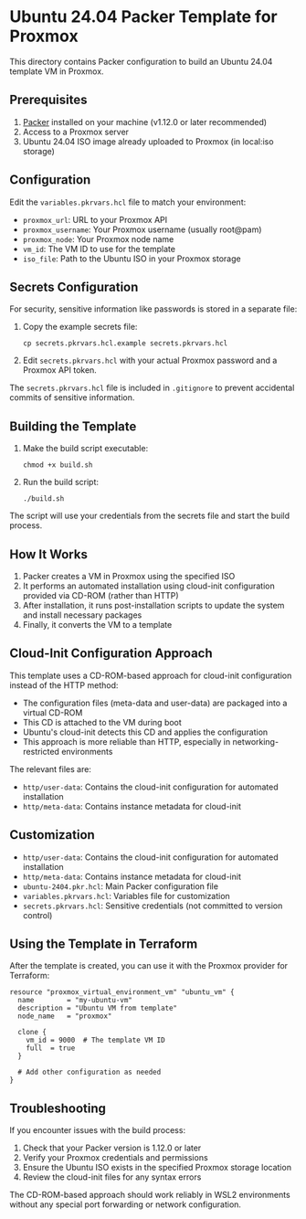 # Ubuntu 24.04 Packer Template for Proxmox

This directory contains Packer configuration to build an Ubuntu 24.04 template VM in Proxmox.

## Prerequisites

1. [Packer](https://www.packer.io/downloads) installed on your machine (v1.12.0 or later recommended)
2. Access to a Proxmox server
3. Ubuntu 24.04 ISO image already uploaded to Proxmox (in local:iso storage)

## Configuration

Edit the `variables.pkrvars.hcl` file to match your environment:

- `proxmox_url`: URL to your Proxmox API
- `proxmox_username`: Your Proxmox username (usually root@pam)
- `proxmox_node`: Your Proxmox node name
- `vm_id`: The VM ID to use for the template
- `iso_file`: Path to the Ubuntu ISO in your Proxmox storage

## Secrets Configuration

For security, sensitive information like passwords is stored in a separate file:

1. Copy the example secrets file:
   ```
   cp secrets.pkrvars.hcl.example secrets.pkrvars.hcl
   ```

2. Edit `secrets.pkrvars.hcl` with your actual Proxmox password and a Proxmox API token.

The `secrets.pkrvars.hcl` file is included in `.gitignore` to prevent accidental commits of sensitive information.

## Building the Template

1. Make the build script executable:
   ```
   chmod +x build.sh
   ```

2. Run the build script:
   ```
   ./build.sh
   ```

The script will use your credentials from the secrets file and start the build process.

## How It Works

1. Packer creates a VM in Proxmox using the specified ISO
2. It performs an automated installation using cloud-init configuration provided via CD-ROM (rather than HTTP)
3. After installation, it runs post-installation scripts to update the system and install necessary packages
4. Finally, it converts the VM to a template

## Cloud-Init Configuration Approach

This template uses a CD-ROM-based approach for cloud-init configuration instead of the HTTP method:

- The configuration files (meta-data and user-data) are packaged into a virtual CD-ROM
- This CD is attached to the VM during boot
- Ubuntu's cloud-init detects this CD and applies the configuration
- This approach is more reliable than HTTP, especially in networking-restricted environments

The relevant files are:
- `http/user-data`: Contains the cloud-init configuration for automated installation
- `http/meta-data`: Contains instance metadata for cloud-init

## Customization

- `http/user-data`: Contains the cloud-init configuration for automated installation
- `http/meta-data`: Contains instance metadata for cloud-init
- `ubuntu-2404.pkr.hcl`: Main Packer configuration file
- `variables.pkrvars.hcl`: Variables file for customization
- `secrets.pkrvars.hcl`: Sensitive credentials (not committed to version control)

## Using the Template in Terraform

After the template is created, you can use it with the Proxmox provider for Terraform:

```hcl
resource "proxmox_virtual_environment_vm" "ubuntu_vm" {
  name        = "my-ubuntu-vm"
  description = "Ubuntu VM from template"
  node_name   = "proxmox"
  
  clone {
    vm_id = 9000  # The template VM ID
    full  = true
  }
  
  # Add other configuration as needed
}
```

## Troubleshooting

If you encounter issues with the build process:

1. Check that your Packer version is 1.12.0 or later
2. Verify your Proxmox credentials and permissions
3. Ensure the Ubuntu ISO exists in the specified Proxmox storage location
4. Review the cloud-init files for any syntax errors

The CD-ROM-based approach should work reliably in WSL2 environments without any special port forwarding or network configuration. 